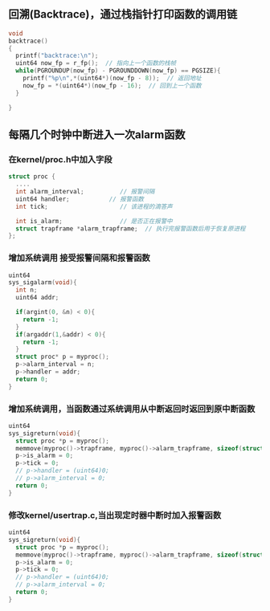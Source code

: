 ## 回溯(Backtrace)，通过栈指针打印函数的调用链
```C
void
backtrace()
{
  printf("backtrace:\n");
  uint64 now_fp = r_fp();  // 指向上一个函数的栈帧
  while(PGROUNDUP(now_fp) - PGROUNDDOWN(now_fp) == PGSIZE){
    printf("%p\n",*(uint64*)(now_fp - 8));  // 返回地址
    now_fp = *(uint64*)(now_fp - 16);  // 回到上一个函数
  }

}
```

## 每隔几个时钟中断进入一次alarm函数
### 在kernel/proc.h中加入字段
```C
struct proc {
  ....
  int alarm_interval;          // 报警间隔
  uint64 handler;           // 报警函数
  int tick;                    // 该进程的滴答声

  int is_alarm;                // 是否正在报警中
  struct trapframe *alarm_trapframe;  // 执行完报警函数后用于恢复原进程
};
```

### 增加系统调用 接受报警间隔和报警函数
```C
uint64
sys_sigalarm(void){
  int n;
  uint64 addr;

  if(argint(0, &n) < 0){
    return -1;
  }
  if(argaddr(1,&addr) < 0){
    return -1;
  }
  struct proc* p = myproc();
  p->alarm_interval = n;
  p->handler = addr;
  return 0;
}
```

### 增加系统调用，当函数通过系统调用从中断返回时返回到原中断函数
```C
uint64
sys_sigreturn(void){
  struct proc *p = myproc();
  memmove(myproc()->trapframe, myproc()->alarm_trapframe, sizeof(struct trapframe));
  p->is_alarm = 0;
  p->tick = 0;
  // p->handler = (uint64)0;
  // p->alarm_interval = 0;
  return 0;
}
```

### 修改kernel/usertrap.c,当出现定时器中断时加入报警函数
```C
uint64
sys_sigreturn(void){
  struct proc *p = myproc();
  memmove(myproc()->trapframe, myproc()->alarm_trapframe, sizeof(struct trapframe));
  p->is_alarm = 0;
  p->tick = 0;
  // p->handler = (uint64)0;
  // p->alarm_interval = 0;
  return 0;
}
```
